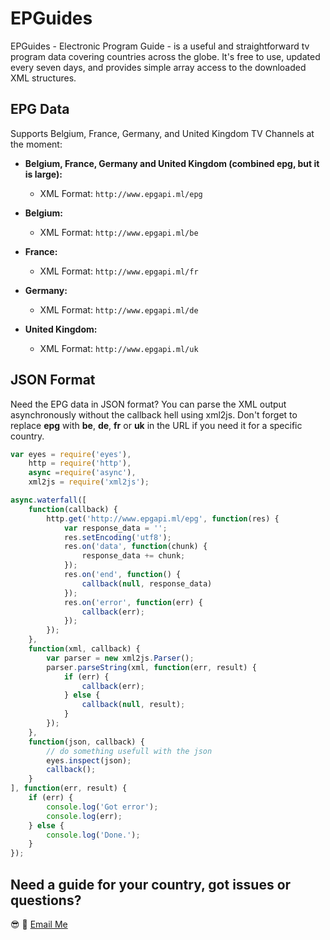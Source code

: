 # EPGuides

EPGuides - Electronic Program Guide - is a useful and straightforward tv program data covering countries across the globe. It's free to use, updated every seven days, and provides simple array access to the downloaded XML structures.

## EPG Data

Supports Belgium, France, Germany, and United Kingdom TV Channels at the moment:

 - **Belgium, France, Germany and United Kingdom (combined epg, but it is large):**
 	- XML Format: ```http://www.epgapi.ml/epg```

 - **Belgium:**
    - XML Format: ```http://www.epgapi.ml/be```

 - **France:**
 	- XML Format: ```http://www.epgapi.ml/fr```

 - **Germany:**
 	- XML Format: ```http://www.epgapi.ml/de```

 - **United Kingdom:**
 	- XML Format: ```http://www.epgapi.ml/uk```

## JSON Format

Need the EPG data in JSON format? You can parse the XML output asynchronously without the callback hell using xml2js. Don't forget to replace **epg** with **be**, **de**, **fr** or **uk** in the URL if you need it for a specific country.

```javascript
var eyes = require('eyes'),
    http = require('http'),
    async =require('async'),
    xml2js = require('xml2js');

async.waterfall([
    function(callback) {
        http.get('http://www.epgapi.ml/epg', function(res) {
            var response_data = '';
            res.setEncoding('utf8');
            res.on('data', function(chunk) {
                response_data += chunk;
            });
            res.on('end', function() {
                callback(null, response_data)
            });
            res.on('error', function(err) {
                callback(err);
            });
        });
    },
    function(xml, callback) {
        var parser = new xml2js.Parser();
        parser.parseString(xml, function(err, result) {
            if (err) {
                callback(err);
            } else {
                callback(null, result);
            }
        });
    },
    function(json, callback) {
        // do something usefull with the json
        eyes.inspect(json);
        callback();
    }
], function(err, result) {
    if (err) {
        console.log('Got error');
        console.log(err);
    } else {
        console.log('Done.');
    }
});
```

## Need a guide for your country, got issues or questions?

:sunglasses: :wave: [Email Me](mailto:oketunjifinbarrs@gmail.com)